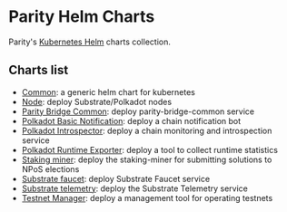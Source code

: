 # Parity Helm Charts

Parity's [Kubernetes Helm](https://helm.sh/) charts collection.

## Charts list

- [Common](charts/common/README.md): a generic helm chart for kubernetes
- [Node](charts/node/README.md): deploy Substrate/Polkadot nodes
- [Parity Bridge Common](charts/parity-bridge-common/README.md): deploy parity-bridge-common service
- [Polkadot Basic Notification](charts/polkadot-basic-notification/README.md): deploy a chain notification bot
- [Polkadot Introspector](charts/polkadot-introspector/README.md): deploy a chain monitoring and introspection service
- [Polkadot Runtime Exporter](charts/polkadot-runtime-exporter/README.md): deploy a tool to collect runtime statistics
- [Staking miner](charts/staking-miner/README.md): deploy the staking-miner for submitting solutions to NPoS elections
- [Substrate faucet](charts/substrate-faucet/README.md): deploy Substrate Faucet service
- [Substrate telemetry](charts/substrate-telemetry/README.md): deploy the Substrate Telemetry service
- [Testnet Manager](charts/testnet-manager/README.md): deploy a management tool for operating testnets
